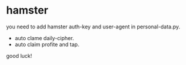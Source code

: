 # hamster
you need to add hamster auth-key and user-agent in personal-data.py.

* auto clame daily-cipher.
* auto claim profite and tap.

good luck!
